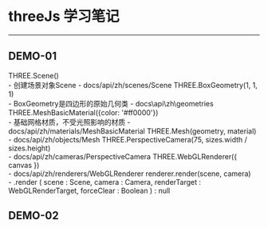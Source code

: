 # threeJs 学习笔记

<hr>

## DEMO-01
  THREE.Scene()  
    - 创建场景对象Scene
    - docs/api/zh/scenes/Scene
  THREE.BoxGeometry(1, 1, 1)  
    - BoxGeometry是四边形的原始几何类
    - docs\api\zh\geometries
  THREE.MeshBasicMaterial({color: '#ff0000'})  
    - 基础网格材质，不受光照影响的材质
    - docs/api/zh/materials/MeshBasicMaterial
  THREE.Mesh(geometry, material)  
    - docs/api/zh/objects/Mesh
  THREE.PerspectiveCamera(75, sizes.width / sizes.height)  
    - docs/api/zh/cameras/PerspectiveCamera
  THREE.WebGLRenderer({ canvas })  
    - docs/api/zh/renderers/WebGLRenderer
  renderer.render(scene, camera)  
    - .render ( scene : Scene, camera : Camera, renderTarget : WebGLRenderTarget, forceClear : Boolean ) : null
## DEMO-02
  


